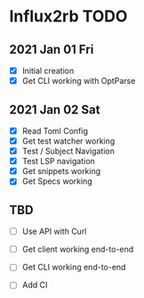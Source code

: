 # Influx2rb TODO

## 2021 Jan 01 Fri

- [x] Initial creation
- [x] Get CLI working with OptParse

## 2021 Jan 02 Sat

- [x] Read Toml Config
- [x] Get test watcher working
- [x] Test / Subject Navigation
- [x] Test LSP navigation
- [x] Get snippets working
- [x] Get Specs working 

## TBD

- [ ] Use API with Curl
- [ ] Get client working end-to-end
- [ ] Get CLI working end-to-end

- [ ] Add CI
